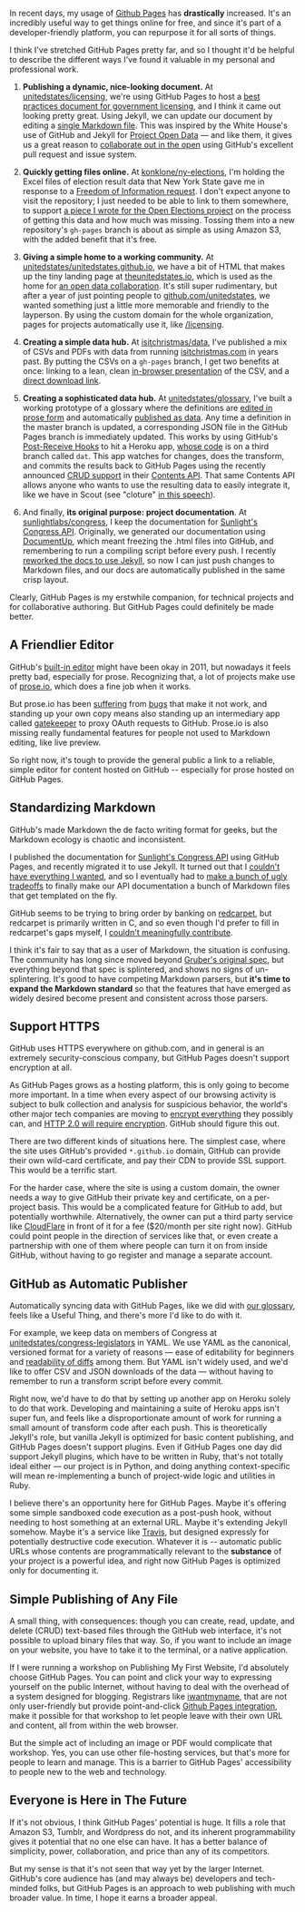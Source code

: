 <!-- <img src="https://konklone.com/assets/images/github-world.png" /> -->

In recent days, my usage of [Github Pages](http://pages.github.com/) has **drastically** increased. It's an incredibly useful way to get things online for free, and since it's part of a developer-friendly platform, you can repurpose it for all sorts of things.

I think I've stretched GitHub Pages pretty far, and so I thought it'd be helpful to describe the different ways I've found it valuable in my personal and professional work.


1. **Publishing a dynamic, nice-looking document.** At [unitedstates/licensing](https://github.com/unitedstates/licensing), we're using GitHub Pages to host a [best practices document for government licensing](http://theunitedstates.io/licensing/), and I think it came out looking pretty great. Using Jekyll, we can update our document by editing a [single Markdown file](https://github.com/unitedstates/licensing/blob/gh-pages/index.md). This was inspired by the White House's use of GitHub and Jekyll for [Project Open Data](http://project-open-data.github.io/) — and like them, it gives us a great reason to [collaborate out in the open](https://github.com/unitedstates/licensing/pull/1) using GitHub's excellent pull request and issue system.

2. **Quickly getting files online.** At [konklone/ny-elections](https://github.com/konklone/ny-elections), I'm holding the Excel files of election result data that New York State gave me in response to a [Freedom of Information request](https://gist.github.com/konklone/6884484). I don't expect anyone to visit the repository; I just needed to be able to link to them somewhere, to support [a piece I wrote for the Open Elections project](http://blog.openelections.net/2013/10/18/new-york-i-love-you-but-your-data-is-hard) on the process of getting this data and how much was missing. Tossing them into a new repository's `gh-pages` branch is about as simple as using Amazon S3, with the added benefit that it's free.

3. **Giving a simple home to a working community.** At [unitedstates/unitedstates.github.io](https://github.com/unitedstates/unitedstates.github.io), we have a bit of HTML that makes up the tiny landing page at [theunitedstates.io](http://theunitedstates.io), which is used as the home for [an open data collaboration](http://sunlightfoundation.com/blog/2013/08/20/a-modern-approach-to-open-data/). It's still super rudimentary, but after a year of just pointing people to [github.com/unitedstates](https://github.com/unitedstates), we wanted something just a little more memorable and friendly to the layperson. By using the custom domain for the whole organization, pages for projects automatically use it, like [/licensing](http://theunitedstates.io/licensing).

4. **Creating a simple data hub.** At [isitchristmas/data](https://github.com/isitchristmas/data), I've published a mix of CSVs and PDFs with data from running [isitchristmas.com](https://isitchristmas.com) in years past. By putting the CSVs on a `gh-pages` branch, I get two benefits at once: linking to a lean, clean [in-browser presentation](https://github.com/isitchristmas/data/blob/gh-pages/2012/countries.csv) of the CSV, and a [direct download link](http://isitchristmas.io/data/2012/browsers.csv).

5. **Creating a sophisticated data hub.** At [unitedstates/glossary](https://github.com/unitedstates/glossary), I've built a working prototype of a glossary where the definitions are [edited in prose form](http://prose.io/#unitedstates/glossary/edit/master/definitions/congress/Cloture) and automatically [published as data](http://theunitedstates.io/glossary/definitions/congress/Cloture.json). Any time a definition in the master branch is updated, a corresponding JSON file in the GitHub Pages branch is immediately updated. This works by using GitHub's [Post-Receive Hooks](https://help.github.com/articles/post-receive-hooks) to hit a Heroku app, [whose code](https://github.com/unitedstates/glossary/tree/dat#glossary-transformation) is on a third branch called `dat`. This app watches for changes, does the transform, and commits the results back to GitHub Pages using the recently announced [CRUD support](https://github.com/blog/1498-file-crud-and-repository-statistics-now-available-in-the-api) in their [Contents API](http://developer.github.com/v3/repos/contents/). That same Contents API allows anyone who wants to use the resulting data to easily integrate it, like we have in Scout (see "cloture" [in this speech](https://scout.sunlightfoundation.com/item/speech/CREC-2013-12-10-pt1-PgS8581-5.chunk3/sen-harry-reid-workforce-investment-act-of-2013--motion-to-proceed)).

6. And finally, **its original purpose: project documentation**. At [sunlightlabs/congress](https://github.com/sunlightlabs/congress/tree/gh-pages), I keep the documentation for [Sunlight's Congress API](http://sunlightlabs.github.io/congress/). Originally, we generated our documentation using [DocumentUp](http://documentup.com/), which meant freezing the .html files into GitHub, and remembering to run a compiling script before every push. I recently [reworked the docs to use Jekyll](https://github.com/sunlightlabs/congress/pull/425), so now I can just push changes to Markdown files, and our docs are automatically published in the same crisp layout.


Clearly, GitHub Pages is my erstwhile companion, for technical projects and for collaborative authoring. But GitHub Pages could definitely be made better.

## A Friendlier Editor

GitHub's [built-in editor](https://github.com/blog/905-edit-like-an-ace) might have been okay in 2011, but nowadays it feels pretty bad, especially for prose. Recognizing that, a lot of projects make use of [prose.io](http://prose.io/#konklone/fisa/edit/master/README.md), which does a fine job when it works.

But prose.io has been [suffering](https://github.com/prose/prose/pull/614) from [bugs](https://github.com/prose/prose/issues/643) that make it not work, and standing up your own copy means also standing up an intermediary app called [gatekeeper](https://github.com/prose/gatekeeper) to proxy OAuth requests to GitHub. Prose.io is also missing really fundamental features for people not used to Markdown editing, like live preview.

So right now, it's tough to provide the general public a link to a reliable, simple editor for content hosted on GitHub -- especially for prose hosted on GitHub Pages.

## Standardizing Markdown

GitHub's made Markdown the de facto writing format for geeks, but the Markdown ecology is chaotic and inconsistent.

I published the documentation for [Sunlight's Congress API](http://sunlightlabs.github.io/congress/) using GitHub Pages, and recently migrated it to use Jekyll. It turned out that I [couldn't have everything I wanted](https://github.com/jekyll/jekyll/pull/1558#issuecomment-29853283), and so I eventually had to [make a bunch of ugly tradeoffs](https://github.com/sunlightlabs/congress/pull/425) to finally make our API documentation a bunch of Markdown files that get templated on the fly.

GitHub seems to be trying to bring order by banking on [redcarpet](https://github.com/vmg/redcarpet), but redcarpet is primarily written in C, and so even though I'd prefer to fill in redcarpet's gaps myself, I [couldn't meaningfully contribute](https://github.com/vmg/redcarpet/issues/330).

I think it's fair to say that as a user of Markdown, the situation is confusing. The community has long since moved beyond [Gruber's original spec](http://daringfireball.net/projects/markdown/syntax), but everything beyond that spec is splintered, and shows no signs of un-splintering. It's good to have competing Markdown parsers, but **it's time to expand the Markdown standard** so that the features that have emerged as widely desired become present and consistent across those parsers.


## Support HTTPS

GitHub uses HTTPS everywhere on github.com, and in general is an extremely security-conscious company, but GitHub Pages doesn't support encryption at all.

As GitHub Pages grows as a hosting platform, this is only going to become more important. In a time when every aspect of our browsing activity is subject to bulk collection and analysis for suspicious behavior, the world's other major tech companies are moving to [encrypt everything](http://www.pcworld.com/article/2065479/encrypt-everything-googles-answer-to-government-surveillance-is-catching-on.html) they possibly can, and [HTTP 2.0 will require encryption](http://lists.w3.org/Archives/Public/ietf-http-wg/2013OctDec/0625.html). GitHub should figure this out.

There are two different kinds of situations here. The simplest case, where the site uses GitHub's provided `*.github.io` domain, GitHub can provide their own wild-card certificate, and pay their CDN to provide SSL support. This would be a terrific start.

For the harder case, where the site is using a custom domain, the owner needs a way to give GitHub their private key and certificate, on a per-project basis. This would be a complicated feature for GitHub to add, but potentially worthwhile. Alternatively, the owner can put a third party service like [CloudFlare](https://www.cloudflare.com/) in front of it for a fee ($20/month per site right now). GitHub could point people in the direction of services like that, or even create a partnership with one of them where people can turn it on from inside GitHub, without having to go register and manage a separate account.

## GitHub as Automatic Publisher

Automatically syncing data with GitHub Pages, like we did with [our glossary](https://github.com/unitedstates/glossary), feels like a Useful Thing, and there's more I'd like to do with it.

For example, we keep data on members of Congress at [unitedstates/congress-legislators](https://github.com/unitedstates/congress-legislators) in YAML. We use YAML as the canonical, versioned format for a variety of reasons — ease of editability for beginners and [readability of diffs](https://github.com/unitedstates/congress-legislators/pull/155/files) among them. But YAML isn't widely used, and we'd like to offer CSV and JSON downloads of the data — without having to remember to run a transform script before every commit.

Right now, we'd have to do that by setting up another app on Heroku solely to do that work. Developing and maintaining a suite of Heroku apps isn't super fun, and feels like a disproportionate amount of work for running a small amount of transform code after each push. This is theoretically Jekyll's role, but vanilla Jekyll is optimized for basic content publishing, and GitHub Pages doesn't support plugins. Even if GitHub Pages one day did support Jekyll plugins, which have to be written in Ruby, that's not totally ideal either — our project is in Python, and doing anything context-specific will mean re-implementing a bunch of project-wide logic and utilities in Ruby.

I believe there's an opportunity here for GitHub Pages. Maybe it's offering some simple sandboxed code execution as a post-push hook, without needing to host something at an external URL. Maybe it's extending Jekyll somehow. Maybe it's a service like [Travis](https://travis-ci.org/), but designed expressly for potentially destructive code execution. Whatever it is -- automatic public URLs whose contents are programmatically relevant to the **substance** of your project is a powerful idea, and right now GitHub Pages is optimized only for documenting it.


## Simple Publishing of Any File

A small thing, with consequences: though you can create, read, update, and delete (CRUD) text-based files through the GitHub web interface, it's not possible to upload binary files that way. So, if you want to include an image on your website, you have to take it to the terminal, or a native application.

If I were running a workshop on Publishing My First Website, I'd absolutely choose GitHub Pages. You can point and click your way to expressing yourself on the public Internet, without having to deal with the overhead of a system designed for blogging. Registrars like [iwantmyname](https://iwantmyname.com/), that are not only user-friendly but provide point-and-click [Github Pages integration](https://iwantmyname.com/services/developer/github-pages-custom-domain), make it possible for that workshop to let people leave with their own URL and content, all from within the web browser.

But the simple act of including an image or PDF would complicate that workshop. Yes, you can use other file-hosting services, but that's more for people to learn and manage. This is a barrier to GitHub Pages' accessibility to people new to the web and technology.


## Everyone is Here in The Future

If it's not obvious, I think GitHub Pages' potential is huge. It fills a role that Amazon S3, Tumblr, and Wordpress do not, and its inherent programmability gives it potential that no one else can have. It has a better balance of simplicity, power, collaboration, and price than any of its competitors.

But my sense is that it's not seen that way yet by the larger Internet. GitHub's core audience has (and may always be) developers and tech-minded folks, but GitHub Pages is an approach to web publishing with much broader value. In time, I hope it earns a broader appeal.